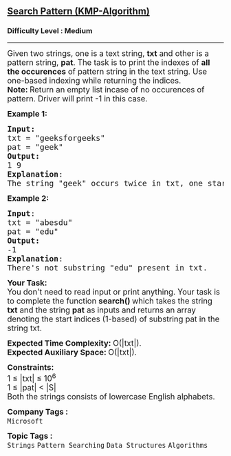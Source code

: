 <h2><a href="https://www.geeksforgeeks.org/problems/search-pattern0205/0">Search Pattern (KMP-Algorithm)</a></h2><h3>Difficulty Level : Medium</h3><hr><div class="problems_problem_content__Xm_eO"><p><span style="font-size: 18px;">Given two strings, one is a text string,&nbsp;<strong>txt</strong> and other is a pattern string, <strong>pat</strong>. The task is to print the indexes of <strong>all the occurences</strong> of pattern string in the text string. Use one-based indexing while returning the indices.&nbsp;<br><strong>Note:&nbsp;</strong>Return an empty list incase of no occurences of pattern. Driver will print -1 in this case.<br></span></p>
<p><span style="font-size: 18px;"><strong>Example 1:</strong></span></p>
<pre><span style="font-size: 18px;"><strong>Input:</strong>
txt = "geeksforgeeks"<br>pat = "geek"
<strong>Output:</strong> <br>1 9
<strong>Explanation</strong>: <br>The string "geek" occurs twice in txt, one starts are index 1 and the other at index 9. </span>
</pre>
<p><span style="font-size: 18px;"><strong>Example 2:</strong></span></p>
<pre><span style="font-size: 18px;"><strong>Input</strong>: 
txt = "abesdu"<br>pat = "edu"
<strong>Output:</strong> <br>-1
<strong>Explanation</strong>: <br>There's not substring "edu" present in txt.</span>
</pre>
<p><span style="font-size: 18px;"><strong>Your Task:</strong><br>You don't need to read input or print anything. Your task is to complete the function&nbsp;<strong>search()&nbsp;</strong>which takes the string <strong>txt</strong>&nbsp;and the string <strong>pat</strong> as inputs and returns an array denoting the start indices (1-based) of substring pat in the string txt.&nbsp;<br></span></p>
<p><span style="font-size: 18px;"><strong>Expected Time Complexity: </strong>O(|txt|).<br><strong>Expected Auxiliary Space:&nbsp;</strong>O(|txt|).</span></p>
<p><span style="font-size: 18px;"><strong>Constraints:</strong><br>1 ≤ |txt| ≤ 10<sup>6</sup><br>1 ≤ |pat| &lt; |S|<br>Both the strings consists of lowercase English alphabets.</span></p></div><p><span style=font-size:18px><strong>Company Tags : </strong><br><code>Microsoft</code>&nbsp;<br><p><span style=font-size:18px><strong>Topic Tags : </strong><br><code>Strings</code>&nbsp;<code>Pattern Searching</code>&nbsp;<code>Data Structures</code>&nbsp;<code>Algorithms</code>&nbsp;